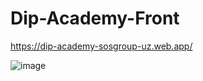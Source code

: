 # Dip-Academy-Front

https://dip-academy-sosgroup-uz.web.app/

![image](https://user-images.githubusercontent.com/91363364/215741494-f829afc1-759e-4ef5-90d7-7c0e6b31f35f.png)

